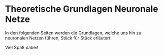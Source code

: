 # Theoretische Grundlagen Neuronale Netze
In den folgenden Seiten werden die Grundlagen, welche uns hin zu neuronalen Netzen führen, Stück für Stück erläutert.

Viel Spaß dabei!
